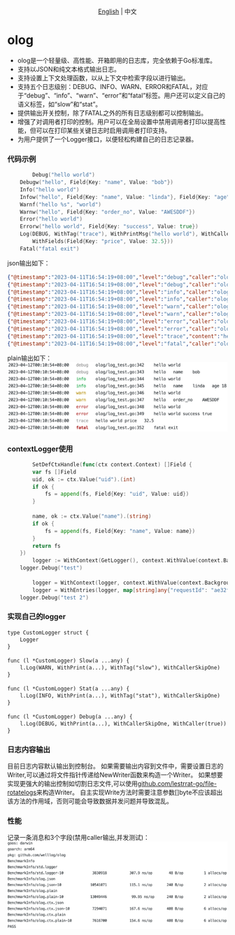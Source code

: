 <p align="center">
    <br> <a href="README.md">English</a> | 中文
</p>

# olog
* olog是一个轻量级、高性能、开箱即用的日志库，完全依赖于Go标准库。
* 支持以JSON和纯文本格式输出日志。
* 支持设置上下文处理函数，以从上下文中检索字段以进行输出。
* 支持五个日志级别：DEBUG、INFO、WARN、ERROR和FATAL，对应于“debug”、“info”、“warn”、“error”和“fatal”标签。用户还可以定义自己的语义标签，如“slow”和“stat”。
* 提供输出开关控制，除了FATAL之外的所有日志级别都可以控制输出。
* 增强了对调用者打印的控制。用户可以在全局设置中禁用调用者打印以提高性能，但可以在打印某些关键日志时启用调用者打印支持。
* 为用户提供了一个Logger接口，以便轻松构建自己的日志记录器。

### 代码示例
```go
        Debug("hello world")
	Debugw("hello", Field{Key: "name", Value: "bob"})
	Info("hello world")
	Infow("hello", Field{Key: "name", Value: "linda"}, Field{Key: "age", Value: 18})
	Warnf("hello %s", "world")
	Warnw("hello", Field{Key: "order_no", Value: "AWESDDF"})
	Error("hello world")
	Errorw("hello world", Field{Key: "success", Value: true})
	Log(DEBUG, WithTag("trace"), WithPrintMsg("hello world"), WithCaller(false),
		WithFields(Field{Key: "price", Value: 32.5}))
	Fatal("fatal exit")
```
json输出如下：
```json
{"@timestamp":"2023-04-11T16:54:19+08:00","level":"debug","caller":"olog/log_test.go:501","content":"hello world"}
{"@timestamp":"2023-04-11T16:54:19+08:00","level":"debug","caller":"olog/log_test.go:502","content":"hello","name":"bob"}
{"@timestamp":"2023-04-11T16:54:19+08:00","level":"info","caller":"olog/log_test.go:503","content":"hello world"}
{"@timestamp":"2023-04-11T16:54:19+08:00","level":"info","caller":"olog/log_test.go:504","content":"hello","name":"linda","age":18}
{"@timestamp":"2023-04-11T16:54:19+08:00","level":"warn","caller":"olog/log_test.go:505","content":"hello world"}
{"@timestamp":"2023-04-11T16:54:19+08:00","level":"warn","caller":"olog/log_test.go:506","content":"hello","order_no":"AWESDDF"}
{"@timestamp":"2023-04-11T16:54:19+08:00","level":"error","caller":"olog/log_test.go:507","content":"hello world"}
{"@timestamp":"2023-04-11T16:54:19+08:00","level":"error","caller":"olog/log_test.go:508","content":"hello world","success":true}
{"@timestamp":"2023-04-11T16:54:19+08:00","level":"trace","content":"hello world","price":32.5}
{"@timestamp":"2023-04-11T16:54:19+08:00","level":"fatal","caller":"olog/log_test.go:511","content":"fatal exit"}
```
plain输出如下：
![plain](plain.webp)

### contextLogger使用
```go
        SetDefCtxHandle(func(ctx context.Context) []Field {
		var fs []Field
		uid, ok := ctx.Value("uid").(int)
		if ok {
			fs = append(fs, Field{Key: "uid", Value: uid})
		}

		name, ok := ctx.Value("name").(string)
		if ok {
			fs = append(fs, Field{Key: "name", Value: name})
		}
		return fs
	})
        logger := WithContext(GetLogger(), context.WithValue(context.Background(), "uid", 3))
	logger.Debug("test")
		
        logger = WithContext(logger, context.WithValue(context.Background(), "name", "bob"))
        logger = WithEntries(logger, map[string]any{"requestId": "ae32fec"})
	logger.Debug("test 2")
```

### 实现自己的logger
```
type CustomLogger struct {
	Logger
}

func (l *CustomLogger) Slow(a ...any) {
	l.Log(WARN, WithPrint(a...), WithTag("slow"), WithCallerSkipOne)
}

func (l *CustomLogger) Stat(a ...any) {
	l.Log(INFO, WithPrint(a...), WithTag("stat"), WithCallerSkipOne)
}

func (l *CustomLogger) Debug(a ...any) {
	l.Log(DEBUG, WithPrint(a...), WithCallerSkipOne, WithCaller(true))
}
```

### 日志内容输出
目前日志内容默认输出到控制台。
如果需要输出内容到文件中，需要设置日志的Writer,可以通过将文件指针传递给NewWriter函数来构造一个Writer。
如果想要实现更强大的输出控制如切割日志文件,可以使用[github.com/lestrrat-go/file-rotatelogs](https://github.com/lestrrat-go/file-rotatelogs)来构造Writer。
自主实现Write方法时需要注意参数[]byte不应该超出该方法的作用域，否则可能会导致数据并发问题并导致混乱。

### 性能
记录一条消息和3个字段(禁用caller输出,并发测试)：
![bench](bench.webp)
